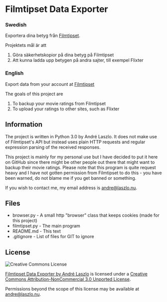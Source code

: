 Filmtipset Data Exporter
========================

### Swedish ###

Exportera dina betyg från [Filmtipset](http://www.filmtipset.se).

Projektets mål är att

1. Göra säkerhetskopior på dina betyg på Filmtipset
2. Att kunna ladda upp betygen på andra sajter, till exempel Flixter

### English ###

Export data from your account at [Filmtipset](http://www.filmtipset.se)

The goals of this project are

1. To backup your movie ratings from Filmtipset
2. To upload your ratings to other sites, such as Flixter

Information
-----------

The project is written in Python 3.0 by André Laszlo. It does not make use of
Filmtipset's API but instead uses plain HTTP requests and regular expression
parsing of the received responses.

This project is mainly for my personal use but I have decided to put it here on
GitHub since there might be other people out there that might want to backup
their movie ratings. Please note that this program is quite request heavy and I
have not gotten permission from Filmtipset to do this - you have been warned,
do not blame me if you get banned or something.

If you wish to contact me, my email address is <andre@laszlo.nu>.

Files
-----

* browser.py - A small http "browser" class that keeps cookies (made for this project)
* filmtipset.py - The main program
* README.md - This text
* .gitignore - List of files for GIT to ignore

License
-------

![Creative Commons License](http://i.creativecommons.org/l/by-nc/3.0/88x31.png)

[Filmtipset Data Exporter by André
Laszlo](https://github.com/andrelaszlo/Filmtipset-Data-Exporter) is licensed
under a [Creative Commons Attribution-NonCommercial 3.0 Unported
License](http://creativecommons.org/licenses/by-nc/3.0/).

Permissions beyond the scope of this license may be available at
<andre@laszlo.nu>.